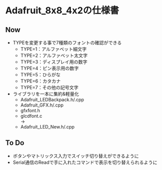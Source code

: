 # Adafruit_8x8_4x2の仕様書
## Now
* TYPEを変更する事で7種類のフォントの確認ができる
  - TYPE=1：アルファベット細文字
  - TYPE=2：アルファベット太文字
  - TYPE=3：ディスプレイ用の数字
  - TYPE=4：ピン表示用の数字
  - TYPE=5：ひらがな
  - TYPE=6：カタカナ
  - TYPE=7：その他の記号文字
* ライブラリを一本に集約&軽量化
  - Adafruit_LEDBackpack.h/.cpp
  - Adafruit_GFX.h/.cpp
  - gfxfont.h
  - glcdfont.c  
  ->
  - Adafruit_LED_New.h/.cpp
## To Do
* ボタンやマトリックス入力でスイッチ切り替えができるように
* Serial通信のReadで手に入れたコマンドで表示を切り替えられるように
